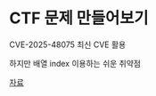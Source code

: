 # CTF 문제 만들어보기

CVE-2025-48075 최신 CVE 활용

하지만 배열 index 이용하는 쉬운 취약점

[자료](https://github.com/gofiber/fiber/security/advisories/GHSA-hg3g-gphw-5hhm)
